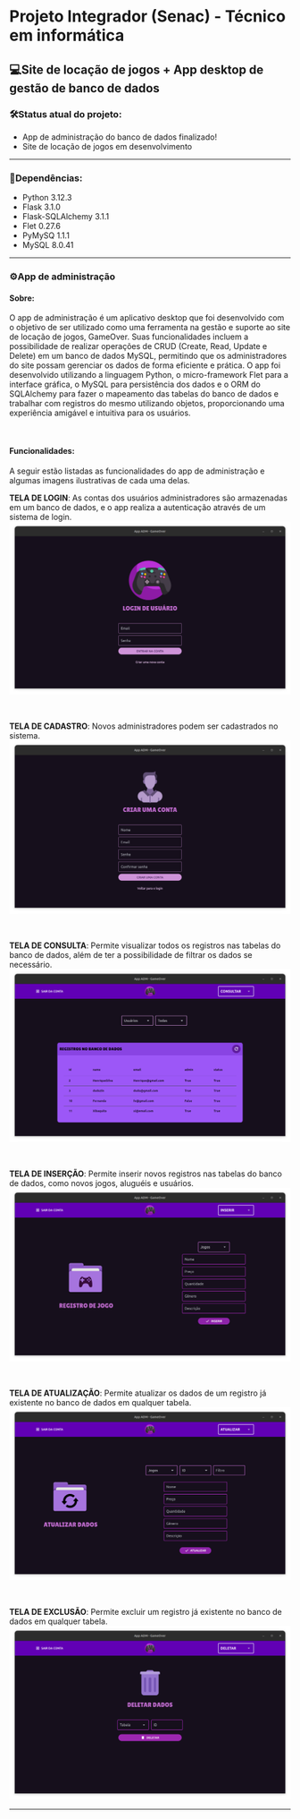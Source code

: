 # **Projeto Integrador (Senac) - Técnico em informática**
## **💻Site de locação de jogos + App desktop de gestão de banco de dados**

### **🛠️Status atual do projeto**:

- App de administração do banco de dados finalizado!
- Site de locação de jogos em desenvolvimento

___

### **📑Dependências**:
- Python 3.12.3
- Flask 3.1.0
- Flask-SQLAlchemy 3.1.1
- Flet 0.27.6
- PyMySQ 1.1.1
- MySQL 8.0.41


___

### **⚙️App de administração**

#### **Sobre**: 
O app de administração é um  aplicativo desktop que foi desenvolvido com o objetivo de ser utilizado como uma ferramenta na gestão e suporte ao site de locação de jogos, GameOver. Suas funcionalidades incluem a possibilidade de realizar operações de CRUD (Create, Read, Update e Delete) em um banco de dados MySQL, permitindo que os administradores do site possam gerenciar os dados de forma eficiente e prática. O app foi desenvolvido utilizando a linguagem Python, o micro-framework Flet para a interface gráfica, o MySQL para persistência dos dados e o ORM do SQLAlchemy para fazer o mapeamento das tabelas do banco de dados e trabalhar com registros do mesmo utilizando objetos, proporcionando uma experiência amigável e intuitiva para os usuários.

<br>

#### **Funcionalidades**:
A seguir estão listadas as funcionalidades do app de administração e algumas imagens ilustrativas de cada uma delas.

**TELA DE LOGIN**: As contas dos usuários administradores são armazenadas em um banco de dados, e o app realiza a autenticação através de um sistema de login.
<img src="images/login_print.png">

<br>

**TELA DE CADASTRO**: Novos administradores podem ser cadastrados no sistema.
<img src="images/create_account_print.png">

<br>

**TELA DE CONSULTA**: Permite visualizar todos os registros nas tabelas do banco de dados, além de ter a possibilidade de filtrar os dados se necessário.
<img src="images/select_print.png">

<br>

**TELA DE INSERÇÃO**: Permite inserir novos registros nas tabelas do banco de dados, como novos jogos, aluguéis e usuários.
<img src="images/insert_print.png">

<br>

**TELA DE ATUALIZAÇÃO**: Permite atualizar os dados de um registro já existente no banco de dados em qualquer tabela.
<img src="images/update_print.png">

<br>

**TELA DE EXCLUSÃO**: Permite excluir um registro já existente no banco de dados em qualquer tabela.
<img src="images/delete_print.png">

___


